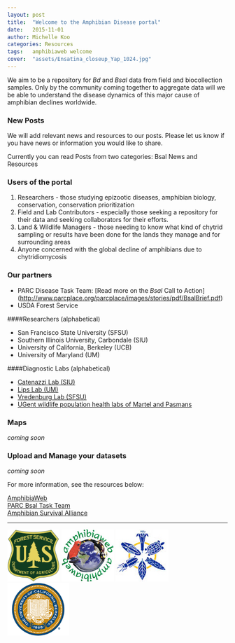 ```yaml
---
layout: post
title:  "Welcome to the Amphibian Disease portal"
date:   2015-11-01
author: Michelle Koo
categories: Resources
tags:	amphibiaweb welcome 
cover:  "assets/Ensatina_closeup_Yap_1024.jpg"
---
```


We aim to be a repository for _Bd_ and _Bsal_ data from field and biocollection samples. Only by the community coming together to aggregate data will we be able to understand the disease dynamics of this major cause of amphibian declines worldwide.

### New Posts

We will add relevant news and resources to our posts. Please let us know if you have news or information you would like to share.     

Currently you can read Posts from two categories: Bsal News and Resources

### Users of the portal    

<ol>
          <li>
            Researchers - those studying epizootic diseases, amphibian
            biology, conservation, conservation prioritization
          </li>
          <li>
            Field and Lab Contributors - especially those seeking a
            repository for their data and seeking collaborators for
            their efforts.
          </li>
          <li>
            Land & Wildlife Managers - those needing to know what kind
            of chytrid sampling or results have been done for the
            lands they manage and for surrounding areas
          </li>
          <li>
            Anyone concerned with the global decline of amphibians due to chytridiomycosis
          </li>
        </ol>



### Our partners     
- PARC Disease Task Team: [Read more on the _Bsal_ Call to Action] (http://www.parcplace.org/parcplace/images/stories/pdf/BsalBrief.pdf)
- USDA Forest Service

####Researchers (alphabetical)
- San Francisco State University (SFSU) 
- Southern Illinois University, Carbondale (SIU) 
- University of California, Berkeley (UCB)
- University of Maryland (UM)
   
####Diagnostic Labs (alphabetical) 
- [Catenazzi Lab (SIU)](http://catenazzi.weebly.com/)
- [Lips Lab (UM)](http://lipslab.weebly.com/)
- [Vredenburg Lab (SFSU)](http://www.vredenburglab.com/)
- [UGent wildlife population health labs of Martel and Pasmans](http://www.ugent.be/di/di05/nl/dienstverlening/kliniek/amfibie.htm)


### Maps
_coming soon_

### Upload and Manage your datasets
_coming soon_

    
For more information, see the resources below:

[AmphibiaWeb](http://amphibiaweb.org)     
[PARC Bsal Task Team](http://parcplace.org/parcplace/resources/disease-task-team.html)      
[Amphibian Survival Alliance](http://www.amphibians.org/)

<hr>
<div class="center-block text-center">
        <img src="assets/USDA_FS.jpg" style="height:120px;width:120px " alt="US Forest Service"/>
        <a href="http://amphibiaweb.org"><img src="assets/awlogomed.jpg" style="height:120px;width:120px " alt="AmphibiaWeb"/></a>
        <img src="assets/bnhm_logo_large.jpg" style="height:120px;width:120px " alt="BNHM"/>
        <img src="assets/UCBseal.gif" style="height:120px;width:141px " alt="UC Berkeley"/>
      </div>


